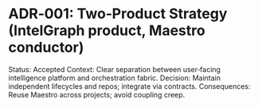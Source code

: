 # ADR‑001: Two‑Product Strategy (IntelGraph product, Maestro conductor)
Status: Accepted
Context: Clear separation between user‑facing intelligence platform and orchestration fabric.
Decision: Maintain independent lifecycles and repos; integrate via contracts.
Consequences: Reuse Maestro across projects; avoid coupling creep.
